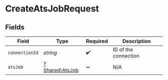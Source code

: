 # CreateAtsJobRequest


## Fields

| Field                                           | Type                                            | Required                                        | Description                                     |
| ----------------------------------------------- | ----------------------------------------------- | ----------------------------------------------- | ----------------------------------------------- |
| `connectionId`                                  | *string*                                        | :heavy_check_mark:                              | ID of the connection                            |
| `atsJob`                                        | [?Shared\AtsJob](../../Models/Shared/AtsJob.md) | :heavy_minus_sign:                              | N/A                                             |